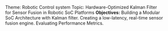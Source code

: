 Theme: Robotic Control system
Topic: Hardware-Optimized Kalman Filter for Sensor Fusion in Robotic SoC Platforms
**Objectives:**
Building a Modular SoC Architecture with Kalman filter.
Creating a low-latency, real-time sensor fusion engine.
Evaluating Performance Metrics.
